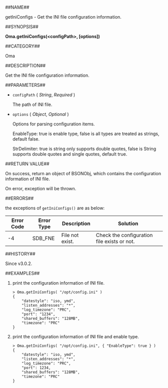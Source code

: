 
##NAME##

getIniConfigs - Get the INI file configuration information.

##SYNOPSIS##

**Oma.getIniConfigs(\<configPath\>, [options])**

##CATEGORY##

Oma

##DESCRIPTION##

Get the INI file configuration information.

##PARAMETERS##

* `configPath` ( *String*, *Required* )

   The path of INI file.

* `options` ( *Object*, *Optional* )

   Options for parsing configuration items.

   EnableType: true is enable type, false is all types are treated as strings, default false.

   StrDelimiter: true is string only supports double quotes, false is String supports double quotes and single quotes, default true.

##RETURN VALUE##

On success, return an object of BSONObj, which contains the configuration information of INI file.

On error, exception will be thrown.

##ERRORS##

the exceptions of `getIniConfigs()` are as below:

| Error Code | Error Type | Description | Solution |
| ------ | --- | ------------ | ----------- |
| -4 | SDB_FNE | File not exist. | Check the configuration file exists or not. |

##HISTORY##

Since v3.0.2.

##EXAMPLES##

1. print the configuration information of INI file.

	```lang-javascript
	> Oma.getIniConfigs( "/opt/config.ini" )
	{
		"datestyle": "iso, ymd",
		"listen_addresses": "*",
		"log_timezone": "PRC",
		"port": "1234",
		"shared_buffers": "128MB",
		"timezone": "PRC"
	}
	```

2. print the configuration information of INI file and enable type.

	```lang-javascript
	> Oma.getIniConfigs( "/opt/config.ini", { "EnableType": true } )
	{
		"datestyle": "iso, ymd",
		"listen_addresses": "*",
		"log_timezone": "PRC",
		"port": 1234,
		"shared_buffers": "128MB",
		"timezone": "PRC"
	}
	```
